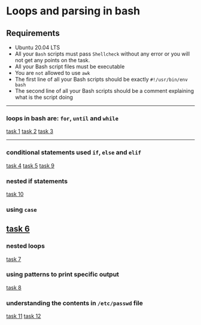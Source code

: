 # Loops and parsing in bash

## Requirements

- Ubuntu 20.04 LTS
- All your `Bash` scripts must pass `Shellcheck` without any error or you will not get any points on the task.
- All your Bash script files must be executable
- You are `not` allowed to use `awk`
- The first line of all your Bash scripts should be exactly `#!/usr/bin/env bash`
- The second line of all your Bash scripts should be a comment explaining what is the script doing

---

### loops in bash are: `for`, `until` and `while`

[task 1](./1-for_best_school)
[task 2](./2-while_best_school)
[task 3](./3-until_best_school)

---

### conditional statements used `if`, `else` and `elif`

[task 4](./4-if_9_say_hi)
[task 5](./5-4_bad_luck_8_is_your_chance)
[task 9](./9-to_file_or_not_to_file)

### nested if statements

[task 10](./10-fizzbuzz)

### using `case`

## [task 6](./6-superstitious_numbers)

### nested loops

[task 7](./7-clock)

### using patterns to print specific output

[task 8](./8-for_ls)

### understanding the contents in `/etc/passwd` file

[task 11](./100-read_and_cut)
[task 12](./101-tell_the_story_of_passwd)
